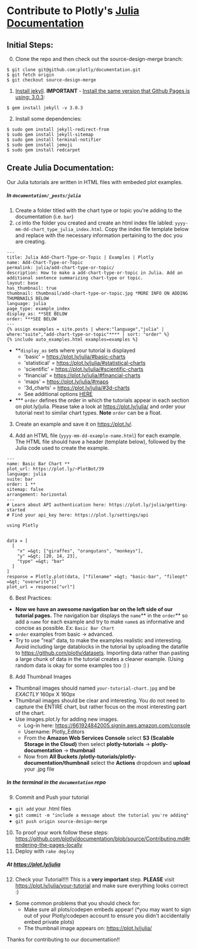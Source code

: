 # Contribute to Plotly's [Julia Documentation](https://plot.ly/julia/)
## Initial Steps:
0. Clone the repo and then check out the source-design-merge branch:

  ```
  $ git clone git@github.com:plotly/documentation.git
  $ git fetch origin
  $ git checkout source-design-merge
  ```
1. [Install jekyll](http://jekyllrb.com/docs/installation/). <b>IMPORTANT</b> - [Install the same version that Github Pages is using: 3.0.3](https://pages.github.com/versions/):

  ```
  $ gem install jekyll -v 3.0.3
  ```
2. Install some dependencies:

  ```
  $ sudo gem install jekyll-redirect-from
  $ sudo gem install jekyll-sitemap
  $ sudo gem install terminal-notifier
  $ sudo gem install jemoji
  $ sudo gem install redcarpet
  ```

## Create Julia Documentation:
Our Julia tutorials are written in HTML files with embeded plot examples.
##### In `documentation/_posts/julia`
1. Create a folder titled with the chart type or topic you're adding to the documentation (i.e. `bar`)  
2. `cd` into the folder you created and create an html index file labled: `yyyy-mm-dd-chart_type_julia_index.html`. Copy the index file template below and replace with the necessary information pertaining to the doc you are creating.
  ```
  ---
  title: Julia Add-Chart-Type-or-Topic | Examples | Plotly
  name: Add-Chart-Type-or-Topic
  permalink: julia/add-chart-type-or-topic/
  description: How to make a add-chart-type-or-topic in Julia. Add an additional sentence summarizing chart-type or topic.
  layout: base
  has_thumbnail: true
  thumbnail: thumbnail/add-chart-type-or-topic.jpg *MORE INFO ON ADDING THUMBNAILS BELOW
  language: julia
  page_type: example_index
  display_as: **SEE BELOW 
  order: ***SEE BELOW
  ---
  {% assign examples = site.posts | where:"language","julia" | where:"suite","add-chart-type-or-topic"**** | sort: "order" %}
  {% include auto_examples.html examples=examples %}
  ```
  - **`display_as` sets where your tutorial is displayed 
      - 'basic' = https://plot.ly/julia/#basic-charts
      - 'statistical' = https://plot.ly/julia/#statistical-charts
      - 'scientific' = https://plot.ly/julia/#scientific-charts
      - 'financial' = https://plot.ly/julia/#financial-charts
      - 'maps' = https://plot.ly/julia/#maps
      - '3d_charts' = https://plot.ly/julia/#3d-charts
      - See additional options [HERE](https://github.com/plotly/documentation/blob/source-design-merge/_includes/documentation_eg.html#L1)
  - *** `order` defines the order in which the tutorials appear in each section on plot.ly/julia. Please take a look at https://plot.ly/julia/ and order your tutorial next to similar chart types. <b>Note</b> `order` can be a float.

3. Create an example and save it on https://plot.ly/.

4. Add an HTML file (`yyyy-mm-dd-example-name.html`) for each example. The HTML file should have a header (template below), followed by the Julia code used to create the example.
  ```
  ---
  name: Basic Bar Chart **
  plot_url: https://plot.ly/~PlotBot/39
  language: julia
  suite: bar
  order: 1 **
  sitemap: false
  arrangement: horizontal
  ---
  # Learn about API authentication here: https://plot.ly/julia/getting-started
  # Find your api_key here: https://plot.ly/settings/api

  using Plotly


  data = [
    [
      "x" =&gt; ["giraffes", "orangutans", "monkeys"],
      "y" =&gt; [20, 14, 23],
      "type" =&gt; "bar"
    ]
  ]
  response = Plotly.plot(data, ["filename" =&gt; "basic-bar", "fileopt" =&gt; "overwrite"])
  plot_url = response["url"]
  ```

6. Best Practices:
  - <b>Now we have an awesome navigation bar on the left side of our tutorial pages.</b> The navigation bar displays the `name`** in the `order`** so add a `name` for each example and try to make `name`s as informative and concise as possible. Ex: `Basic Bar Chart`
  - `order` examples from basic -> advanced.
  - Try to use "real" data, to make the examples realistic and interesting. Avoid including large datablocks in the tutorial by uploading the datafile to https://github.com/plotly/datasets. Importing data rather than pasting a large chunk of data in the tutorial creates a cleaner example. (Using random data is okay for some examples too :) )

8. Add Thumbnail Images
  - Thumbnail images should named `your-tutorial-chart.jpg` and be *EXACTLY* 160px X 160px
  - Thumbnail images should be clear and interesting. You do not need to capture the ENTIRE chart, but rather focus on the most interesting part of the chart. 
  - Use images.plot.ly for adding new images. 
    - Log-in here: https://661924842005.signin.aws.amazon.com/console
    - Username: Plotly_Editors
    - From the <b>Amazon Web Services Console</b> select <b>S3 (Scalable Storage in the Cloud)</b> then select <b>plotly-tutorials</b> -> <b>plotly-documentation</b> -> <b>thumbnail</b>
    - Now from <b>All Buckets /plotly-tutorials/plotly-documentation/thumbnail</b> select the <b>Actions</b> dropdown and <b>upload</b> your .jpg file
    
##### In the terminal in the `documentation` repo
9. Commit and Push your tutorial
  - `git add` your .html files
  - `git commit -m "include a message about the tutorial you're adding"`
  - `git push origin source-design-merge`

10. To proof your work follow these steps: https://github.com/plotly/documentation/blob/source/Contributing.md#rendering-the-pages-locally 
11. Deploy with `rake deploy`

##### At https://plot.ly/julia
12. Check your Tutorial!!!! This is a <b>very important</b> step.
  <b>PLEASE</b> visit https://plot.ly/julia/your-tutorial and make sure everything looks correct :)

  - Some common problems that you should check for:
    - Make sure all plots/codepen embeds appear! (*you may want to sign out of your Plotly/codepen account to ensure you didn't accidentally embed private plots)
    - The thumbnail image appears on: https://plot.ly/julia/ 

Thanks for contributing to our documentation!!
